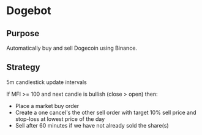 # Dogebot

## Purpose

Automatically buy and sell Dogecoin using Binance.

## Strategy

5m candlestick update intervals

If MFI >= 100 and next candle is bullish (close > open) then:

   - Place a market buy order
   - Create a one cancel's the other sell order with target 10% sell price and stop-loss at lowest price of the day
   - Sell after 60 minutes if we have not already sold the share(s)
